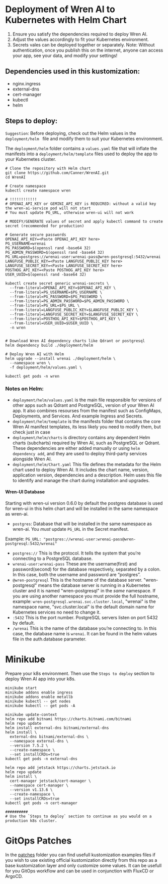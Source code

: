 # Deployment of Wren AI to Kubernetes with Helm Chart
1. Ensure you satisfy the dependencies required to deploy Wren AI.
2. Adjust the values accordingly to fit your Kubernetes environment.
3. Secrets vales can be deployed together or separately.
Note: Without authentication, once you publish this on the internet, anyone can access your app, see your data, and modify your settings!

## Dependencies used in this kustomization:
- nginx.ingress
- external-dns
- cert-manager
- kubectl
- helm 

## Steps to deploy:

`Suggestion`: Before deploying, check out the Helm values in the `deployment/helm ` file and modify them to suit your Kubernetes environment.

The `deployment/helm` folder contains a `values.yaml` file that will inflate the manifests into a `deployment/helm/template` files used to deploy the app to your Kubernetes cluster.

```shell
# Clone the repository with Helm chart
git clone https://github.com/Canner/WrenAI.git
cd WrenAI

# Create namespace
kubectl create namespace wren

# !!!!!!!!!!!!
# OPENAI_API_KEY or GEMINI_API_KEY is REQUIRED: without a valid key the wren-ai-service pod will not start
# You must update PG_URL, otherwise wren-ui will not work

# MODIFY/GENERATE values of secret and apply kubectl command to create secret (recommended for production)

# Generate secure passwords
OPENAI_API_KEY=<Paste OPENAI_API_KEY here>
PG_USERNAME=wrenai
PG_PASSWORD=$(openssl rand -base64 32)
PG_ADMIN_PASSWORD=$(openssl rand -base64 32)
PG_URL=postgres://wrenai-user:wrenai-pass@wren-postgresql:5432/wrenai
LANGFUSE_PUBLIC_KEY=<Paste LANGFUSE_PUBLIC_KEY here>
LANGFUSE_SECRET_KEY=<Paste LANGFUSE_SECRET_KEY here>
POSTHOG_API_KEY=<Paste POSTHOG_API_KEY here>
USER_UUID=$(openssl rand -base64 32)

kubectl create secret generic wrenai-secrets \
  --from-literal=OPENAI_API_KEY=$OPENAI_API_KEY \
  --from-literal=PG_USERNAME=$PG_USERNAME \
  --from-literal=PG_PASSWORD=$PG_PASSWORD \
  --from-literal=PG_ADMIN_PASSWORD=$PG_ADMIN_PASSWORD \
  --from-literal=PG_URL=$PG_URL \
  --from-literal=LANGFUSE_PUBLIC_KEY=$LANGFUSE_PUBLIC_KEY \
  --from-literal=LANGFUSE_SECRET_KEY=$LANGFUSE_SECRET_KEY \
  --from-literal=POSTHOG_API_KEY=$POSTHOG_API_KEY \
  --from-literal=USER_UUID=$USER_UUID \
  -n wren


# Download Wren AI dependency charts like Qdrant or postgresql
helm dependency build ./deployment/helm

# Deploy Wren AI with Helm
helm upgrade --install wrenai ./deployment/helm \
  --namespace wren \
  -f deployment/helm/values.yaml \

kubectl get pods -n wren
```

### Notes on Helm:
- `deployment/helm/values.yaml` is the main file responsible for versions of other apps such as Qdrant and PostgreSQL, version of your Wren AI app. It also combines resourses from the manifest such as ConfigMaps, Deployments, and Services. And example Ingress and Secrets.
- `deployment/helm/template` is the manifests folder that contains the core Wren AI manifest templates, its less likely you need to modify them, but check just in case
- `deployment/helm/charts` is directory contains any dependent Helm charts (subcharts) required by Wren AI, such as PostgreSQL or Qdrant. These dependencies are either added manually or using `helm dependency add`, and they are used to deploy third-party services alongside Wren AI.
- `deployment/helm/Chart.yaml` This file defines the metadata for the Helm chart used to deploy Wren AI. It includes the chart name, version, application version, dependencies and a description. Helm uses this file to identify and manage the chart during installation and upgrades.

#### Wren-UI Database
Starting with wren-ui version 0.6.0 by default the postgres database is used for wren-ui in this helm chart and will be installed in the same namespace as wren-ai.
- `postgres`: Database that will be installed in the same namespace as wren-ai. You *must* update `PG_URL` in the Secret manifest.

Example: `PG_URL: "postgres://wrenai-user:wrenai-pass@wren-postgresql:5432/wrenai"`
- `postgres://`        This is the protocol. It tells the system that you’re connecting to a PostgreSQL database.
- `wrenai-user:wrenai-pass`  These are the username(first) and password(second) for the database respectively, separated by a colon. In this case, both the username and password are “postgres”.
- `@wren-postgresql`   This is the hostname of the database server. "wren-postgresql" means the database server is running in a Kubernetes cluster and it is named "wren-postgresql" in the *same* namespace. If you are using another namespace you must provide the full hostname, example: `wren-postgresql.wrenai.svc.cluster.local`, "wrenai" is the namespace name, "svc.cluster.local" is the default domain name for Kubernetes services no need to change it.
- `:5432`              This is the port number. PostgreSQL servers listen on port 5432 by default.
- `/wrenai`          This is the name of the database you’re connecting to. In this case, the database name is `wrenai`. It can be found in the helm values file in the auth.database parameter.

# Minikube
Prepare your k8s environment. Then use the `Steps to deploy` section to deploy Wren AI app into your k8s.
```shell
minikube start
minikube addons enable ingress
minikube addons enable metallb
minikube kubectl -- get nodes
minikube kubectl -- get pods -A

minikube update-context
helm repo add bitnami https://charts.bitnami.com/bitnami
helm repo update
helm install external-dns bitnami/external-dns
helm install \
  external-dns bitnami/external-dns \
  --namespace external-dns \
  --version 7.5.2 \
  --create-namespace \
  --set installCRDs=true
kubectl get pods -n external-dns

helm repo add jetstack https://charts.jetstack.io
helm repo update
helm install \
  cert-manager jetstack/cert-manager \
  --namespace cert-manager \
  --version v1.13.6 \
  --create-namespace \
  --set installCRDs=true
kubectl get pods -n cert-manager

##########
# Use the `Steps to deploy` section to continue as you would on a production k8s cluster.
```

# GitOps Patches
In the [patches](./patches) folder you can find usefull kustomization examples files if you wish to use existing official kustomization directly from this repo as a base kustomization layer and only customize some values. It can be usefull for you GitOps workflow and can be used in conjunction with FluxCD or ArgoCD.